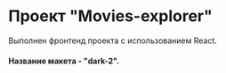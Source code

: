 # Проект "Movies-explorer"

Выполнен фронтенд проекта с использованием React.

#### Название макета - "dark-2". 

